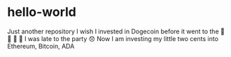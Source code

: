 # hello-world
Just another repository
I wish I invested in Dogecoin before it went to the 🌙 🚀 🚀 🚀 
I was late to the party 😞 
Now I am investing my little two cents into Ethereum, Bitcoin, ADA

